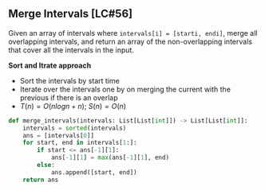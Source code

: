 ## Merge Intervals [LC#56]
Given an array of intervals where `intervals[i] = [starti, endi]`, merge all overlapping intervals, and return an array of the non-overlapping intervals that cover all the intervals in the input.

**Sort and Itrate approach**
- Sort the intervals by start time
- Iterate over the intervals one by on merging the current with the previous if there is an overlap
- $T(n) = O(n log n + n)$; $S(n) = O(n)$
```python
def merge_intervals(intervals: List[List[int]]) -> List[List[int]]:
    intervals = sorted(intervals)
    ans = [intervals[0]]
    for start, end in intervals[1:]:
        if start <= ans[-1][1]:
            ans[-1][1] = max(ans[-1][1], end)
        else:
            ans.append([start, end])
    return ans
```

